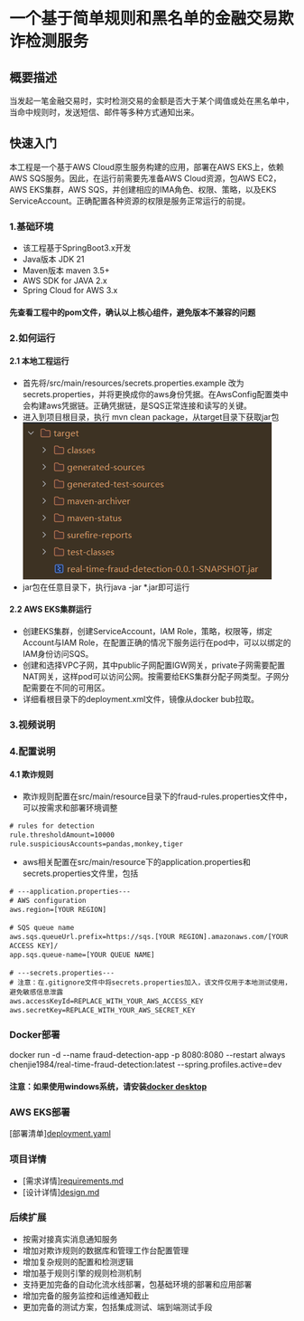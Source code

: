 # 一个基于简单规则和黑名单的金融交易欺诈检测服务

## 概要描述
当发起一笔金融交易时，实时检测交易的金额是否大于某个阈值或处在黑名单中，当命中规则时，发送短信、邮件等多种方式通知出来。

## 快速入门
本工程是一个基于AWS Cloud原生服务构建的应用，部署在AWS EKS上，依赖AWS SQS服务。因此，在运行前需要先准备AWS Cloud资源，包AWS EC2，AWS EKS集群，AWS SQS，并创建相应的IMA角色、权限、策略，以及EKS ServiceAccount。正确配置各种资源的权限是服务正常运行的前提。
### 1.基础环境
- 该工程基于SpringBoot3.x开发
- Java版本 JDK 21
- Maven版本 maven 3.5+
- AWS SDK for JAVA 2.x
- Spring Cloud for AWS 3.x
#### 先查看工程中的pom文件，确认以上核心组件，避免版本不兼容的问题
### 2.如何运行
#### 2.1 本地工程运行
- 首先将/src/main/resources/secrets.properties.example 改为secrets.properties，并将更换成你的aws身份凭据。在AwsConfig配置类中会构建aws凭据链。正确凭据链，是SQS正常连接和读写的关键。
- 进入到项目根目录，执行 mvn clean package，从target目录下获取jar包
![img.png](docs/images/jar.png)
- jar包在任意目录下，执行java -jar *.jar即可运行
#### 2.2 AWS EKS集群运行
- 创建EKS集群，创建ServiceAccount，IAM Role，策略，权限等，绑定Account与IAM Role，在配置正确的情况下服务运行在pod中，可以以绑定的IAM身份访问SQS。
- 创建和选择VPC子网，其中public子网配置IGW网关，private子网需要配置NAT网关，这样pod可以访问公网。按需要给EKS集群分配子网类型。子网分配需要在不同的可用区。
- 详细看根目录下的deployment.xml文件，镜像从docker bub拉取。

### 3.视频说明

### 4.配置说明
#### 4.1 欺诈规则
- 欺诈规则配置在src/main/resource目录下的fraud-rules.properties文件中，可以按需求和部署环境调整
```
# rules for detection
rule.thresholdAmount=10000
rule.suspiciousAccounts=pandas,monkey,tiger
```
- aws相关配置在src/main/resource下的application.properties和secrets.properties文件里，包括
```
# ---application.properties---
# AWS configuration
aws.region=[YOUR REGION]

# SQS queue name
aws.sqs.queueUrl.prefix=https://sqs.[YOUR REGION].amazonaws.com/[YOUR ACCESS KEY]/
app.sqs.queue-name=[YOUR QUEUE NAME]

# ---secrets.properties---
# 注意：在.gitignore文件中将secrets.properties加入，该文件仅用于本地测试使用，避免敏感信息泄露
aws.accessKeyId=REPLACE_WITH_YOUR_AWS_ACCESS_KEY
aws.secretKey=REPLACE_WITH_YOUR_AWS_SECRET_KEY
```

### Docker部署
docker run -d --name fraud-detection-app -p 8080:8080 --restart always chenjie1984/real-time-fraud-detection:latest --spring.profiles.active=dev
#### 注意：如果使用windows系统，请安装[docker desktop](https://docs.docker.com/desktop/setup/install/windows-install/)

### AWS EKS部署
[部署清单][deployment.yaml](deployment.yaml)

### 项目详情
- [需求详情][requirements.md](docs/requirements.md)
- [设计详情][design.md](docs/design.md)

### 后续扩展
- 按需对接真实消息通知服务
- 增加对欺诈规则的数据库和管理工作台配置管理
- 增加复杂规则的配置和检测逻辑
- 增加基于规则引擎的规则检测机制
- 支持更加完备的自动化流水线部署，包基础环境的部署和应用部署
- 增加完备的服务监控和运维通知截止
- 更加完备的测试方案，包括集成测试、端到端测试手段

